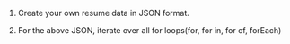 1) Create your own resume data in JSON format.

2) For the above JSON, iterate over all for loops(for, for in, for of, forEach)